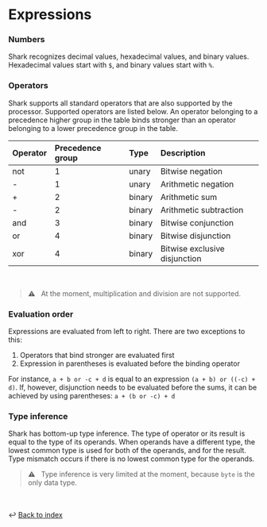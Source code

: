 # Expressions

### Numbers
Shark recognizes decimal values, hexadecimal values, and binary values.
Hexadecimal values start with `$`, and binary values start with `%`.

### Operators
Shark supports all standard operators that are also supported by the processor.
Supported operators are listed below. 
An operator belonging to a precedence higher group in the table binds 
stronger than an operator belonging to a lower precedence group in the table.
  

| Operator | Precedence group | Type    | Description                   |
|:---------|:-----------------|:--------|:------------------------------|
| not      | 1                | unary   | Bitwise negation              |
| -        | 1                | unary   | Arithmetic negation           |
| +        | 2                | binary  | Arithmetic sum                |
| -        | 2                | binary  | Arithmetic subtraction        |
| and      | 3                | binary  | Bitwise conjunction           |
| or       | 4                | binary  | Bitwise disjunction           |
| xor      | 4                | binary  | Bitwise exclusive disjunction |

<br />

> :warning: &nbsp; At the moment, multiplication and division are not supported.
> 


### Evaluation order
Expressions are evaluated from left to right. There are two exceptions to this:
1. Operators that bind stronger are evaluated first
2. Expression in parentheses is evaluated before the binding operator

For instance, 
`a + b or -c + d`
is equal to an expression 
`(a + b) or ((-c) + d)`. 
If, however, disjunction needs to be evaluated before the sums, 
it can be achieved by using parentheses:
`a + (b or -c) + d`

### Type inference
Shark has bottom-up type inference. 
The type of operator or its result is equal to the type of its operands. 
When operands have a different type, the lowest common type is used for
both of the operands, and for the result.
Type mismatch occurs if there is no lowest common type for the operands.

> :warning: &nbsp; Type inference is very limited at the moment,
> because `byte` is the only data type.
>

<br /><br />
:leftwards_arrow_with_hook: [Back to index](../index.md)